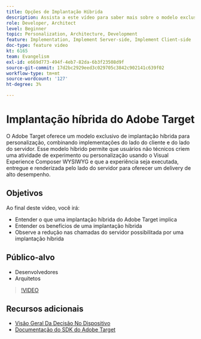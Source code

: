 ```yaml
---
title: Opções de Implantação Híbrida
description: Assista a este vídeo para saber mais sobre o modelo exclusivo de implantação híbrida da Adobe Target para personalização, mesclando implementações do lado do cliente e do lado do servidor.
role: Developer, Architect
level: Beginner
topic: Personalization, Architecture, Development
feature: Implementation, Implement Server-side, Implement Client-side
doc-type: feature video
kt: 6165
team: Evangelism
exl-id: e669d773-494f-4eb7-82da-6b3f23508d9f
source-git-commit: 17d2bc2929eed3c029705c3842c902141c639f02
workflow-type: tm+mt
source-wordcount: '127'
ht-degree: 3%

---
```


# Implantação híbrida do Adobe Target

O Adobe Target oferece um modelo exclusivo de implantação híbrida para personalização, combinando implementações do lado do cliente e do lado do servidor. Esse modelo híbrido permite que usuários não técnicos criem uma atividade de experimento ou personalização usando o Visual Experience Composer WYSIWYG e que a experiência seja executada, entregue e renderizada pelo lado do servidor para oferecer um delivery de alto desempenho.

## Objetivos

Ao final deste vídeo, você irá:

* Entender o que uma implantação híbrida do Adobe Target implica
* Entender os benefícios de uma implantação híbrida
* Observe a redução nas chamadas do servidor possibilitada por uma implantação híbrida

## Público-alvo

* Desenvolvedores
* Arquitetos

>[!VIDEO](https://video.tv.adobe.com/v/41698/?quality=12)

## Recursos adicionais

* [Visão Geral Da Decisão No Dispositivo](https://experienceleague.adobe.com/docs/target-learn/tutorials/implementation/on-device-decisioning-overview.html?lang=en#implementation)
* [Documentação do SDK do Adobe Target](https://adobetarget-sdks.gitbook.io/docs/on-device-decisioning/introduction-to-on-device-decisioning)
